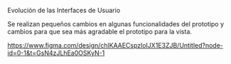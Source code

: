 Evolución de las Interfaces de Usuario


Se realizan pequeños cambios en algunas funcionalidades del prototipo y cambios para que sea más agradable el prototipo para la vista.

https://www.figma.com/design/chlKAAECspzloIJX1E3ZJB/Untitled?node-id=0-1&t=GsN4zJLhEa0OSKyN-1